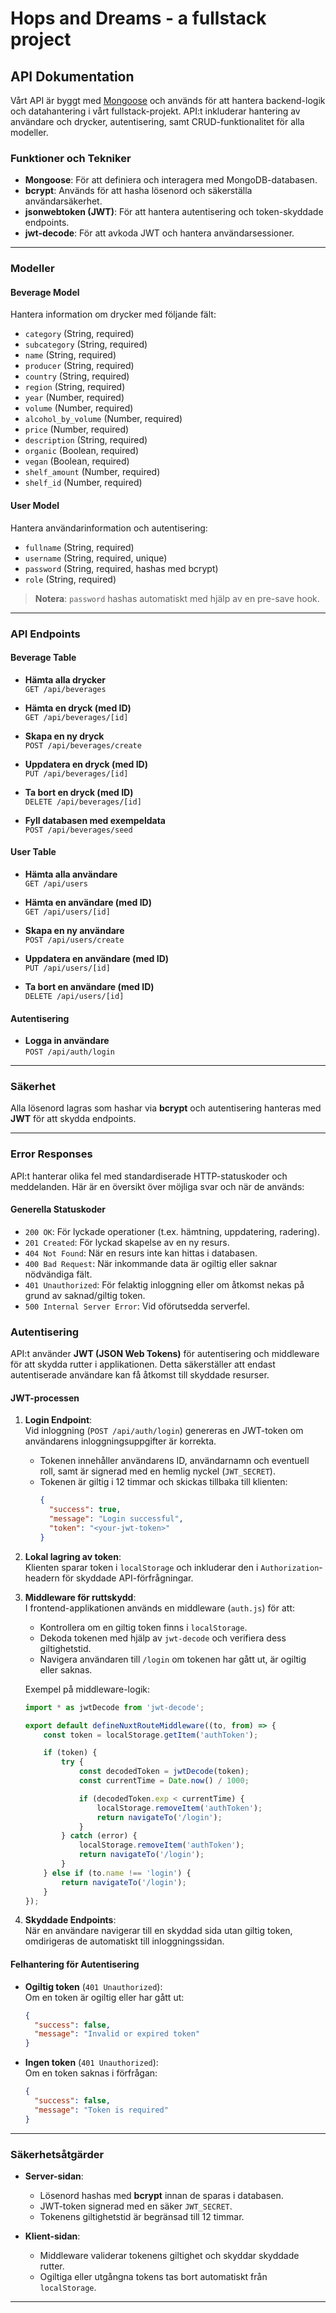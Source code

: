 # Hops and Dreams - a fullstack project


## API Dokumentation

Vårt API är byggt med [Mongoose](https://mongoosejs.com/) och används för att hantera backend-logik och datahantering i vårt fullstack-projekt. API:t inkluderar hantering av användare och drycker, autentisering, samt CRUD-funktionalitet för alla modeller. 

### Funktioner och Tekniker
- **Mongoose**: För att definiera och interagera med MongoDB-databasen.
- **bcrypt**: Används för att hasha lösenord och säkerställa användarsäkerhet.
- **jsonwebtoken (JWT)**: För att hantera autentisering och token-skyddade endpoints.
- **jwt-decode**: För att avkoda JWT och hantera användarsessioner.

---

### Modeller

#### **Beverage Model**
Hantera information om drycker med följande fält:
- `category` (String, required)
- `subcategory` (String, required)
- `name` (String, required)
- `producer` (String, required)
- `country` (String, required)
- `region` (String, required)
- `year` (Number, required)
- `volume` (Number, required)
- `alcohol_by_volume` (Number, required)
- `price` (Number, required)
- `description` (String, required)
- `organic` (Boolean, required)
- `vegan` (Boolean, required)
- `shelf_amount` (Number, required)
- `shelf_id` (Number, required)

#### **User Model**
Hantera användarinformation och autentisering:
- `fullname` (String, required)
- `username` (String, required, unique)
- `password` (String, required, hashas med bcrypt)
- `role` (String, required)

> **Notera**: `password` hashas automatiskt med hjälp av en pre-save hook.

---

### API Endpoints

#### **Beverage Table**
- **Hämta alla drycker**  
  `GET /api/beverages`
  
- **Hämta en dryck (med ID)**  
  `GET /api/beverages/[id]`
  
- **Skapa en ny dryck**  
  `POST /api/beverages/create`
  
- **Uppdatera en dryck (med ID)**  
  `PUT /api/beverages/[id]`
  
- **Ta bort en dryck (med ID)**  
  `DELETE /api/beverages/[id]`

- **Fyll databasen med exempeldata**  
  `POST /api/beverages/seed`

#### **User Table**
- **Hämta alla användare**  
  `GET /api/users`
  
- **Hämta en användare (med ID)**  
  `GET /api/users/[id]`
  
- **Skapa en ny användare**  
  `POST /api/users/create`
  
- **Uppdatera en användare (med ID)**  
  `PUT /api/users/[id]`
  
- **Ta bort en användare (med ID)**  
  `DELETE /api/users/[id]`

#### **Autentisering**
- **Logga in användare**  
  `POST /api/auth/login`

---

### Säkerhet
Alla lösenord lagras som hashar via **bcrypt** och autentisering hanteras med **JWT** för att skydda endpoints.

---

### Error Responses

API:t hanterar olika fel med standardiserade HTTP-statuskoder och meddelanden. Här är en översikt över möjliga svar och när de används:

#### **Generella Statuskoder**
- `200 OK`: För lyckade operationer (t.ex. hämtning, uppdatering, radering).
- `201 Created`: För lyckad skapelse av en ny resurs.
- `404 Not Found`: När en resurs inte kan hittas i databasen.
- `400 Bad Request`: När inkommande data är ogiltig eller saknar nödvändiga fält.
- `401 Unauthorized`: För felaktig inloggning eller om åtkomst nekas på grund av saknad/giltig token.
- `500 Internal Server Error`: Vid oförutsedda serverfel.

### Autentisering

API:t använder **JWT (JSON Web Tokens)** för autentisering och middleware för att skydda rutter i applikationen. Detta säkerställer att endast autentiserade användare kan få åtkomst till skyddade resurser.

#### **JWT-processen**
1. **Login Endpoint**:  
   Vid inloggning (`POST /api/auth/login`) genereras en JWT-token om användarens inloggningsuppgifter är korrekta.  
   - Tokenen innehåller användarens ID, användarnamn och eventuell roll, samt är signerad med en hemlig nyckel (`JWT_SECRET`).
   - Tokenen är giltig i 12 timmar och skickas tillbaka till klienten:  
     ```json
     {
       "success": true,
       "message": "Login successful",
       "token": "<your-jwt-token>"
     }
     ```

2. **Lokal lagring av token**:  
   Klienten sparar token i `localStorage` och inkluderar den i `Authorization`-headern för skyddade API-förfrågningar.  

3. **Middleware för ruttskydd**:  
   I frontend-applikationen används en middleware (`auth.js`) för att:  
   - Kontrollera om en giltig token finns i `localStorage`.  
   - Dekoda tokenen med hjälp av `jwt-decode` och verifiera dess giltighetstid.  
   - Navigera användaren till `/login` om tokenen har gått ut, är ogiltig eller saknas.  

   Exempel på middleware-logik:  
   ```javascript
   import * as jwtDecode from 'jwt-decode';

   export default defineNuxtRouteMiddleware((to, from) => {
       const token = localStorage.getItem('authToken');

       if (token) {
           try {
               const decodedToken = jwtDecode(token);
               const currentTime = Date.now() / 1000;

               if (decodedToken.exp < currentTime) {
                   localStorage.removeItem('authToken');
                   return navigateTo('/login');
               }
           } catch (error) {
               localStorage.removeItem('authToken');
               return navigateTo('/login');
           }
       } else if (to.name !== 'login') {
           return navigateTo('/login');
       }
   });
   ```

4. **Skyddade Endpoints**:  
   När en användare navigerar till en skyddad sida utan giltig token, omdirigeras de automatiskt till inloggningssidan.

#### **Felhantering för Autentisering**
- **Ogiltig token** (`401 Unauthorized`):  
  Om en token är ogiltig eller har gått ut:  
  ```json
  {
    "success": false,
    "message": "Invalid or expired token"
  }
  ```

- **Ingen token** (`401 Unauthorized`):  
  Om en token saknas i förfrågan:  
  ```json
  {
    "success": false,
    "message": "Token is required"
  }
  ```

---

### Säkerhetsåtgärder
- **Server-sidan**:  
  - Lösenord hashas med **bcrypt** innan de sparas i databasen.
  - JWT-token signerad med en säker `JWT_SECRET`.
  - Tokenens giltighetstid är begränsad till 12 timmar.  

- **Klient-sidan**:  
  - Middleware validerar tokenens giltighet och skyddar skyddade rutter.
  - Ogiltiga eller utgångna tokens tas bort automatiskt från `localStorage`.  

---